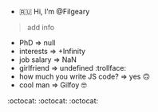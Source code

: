 - :ru: Hi, I’m @Filgeary
> add info
- PhD => null
- interests => +Infinity
- job salary => NaN
- girlfriend => undefined :trollface:
- how much you write JS code? => yes 🙃
- cool man => Gilfoy 🤓

:octocat: :octocat: :octocat:

<!---
Filgeary/Filgeary is a ✨ special ✨ repository because its `README.md` (this file) appears on your GitHub profile.
You can click the Preview link to take a look at your changes.
--->
